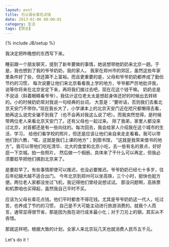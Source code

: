 ```yaml
---
layout: post
title: 为父母长辈花点钱
date: 2013-01-06 00:00:01
category: 生活
tags: [想法]
---
```

{% include JB/setup %}

我决定把昨晚想的东西写下来。 

<!--more-->
睡前跟一个朋友聊天，提到了新年要做的事情，她说想带她奶奶来北京一趟。于是，我也想到了我的爷爷奶奶，我的家人。
我家在郑州市的郊区，虽然这些年家里条件好了些，但还算不上富裕。而且更重要的是，父母和爷爷奶奶都养成了勤俭节约的习惯，
每次说要让他们来北京看看我上学的地方，爷爷都严厉地批评我，说等你将来在北京安定下来，再将我们接过去吧，现在花这个钱干嘛。
奶奶总是不说话（斜着眼睛看爷爷），我估计这位老太太是想趁身体还好的时候出去转转的。小的时候奶奶常对我说一句经典的台词，
大意是：“要听话，否则我们去看北京天安门不带你。”现在我长大了，小学课本上的北京天安门近在咫尺都懒得去看，
她再这么说完全骗不到我了（也不会再对我这么说了吧）。而我突然觉得，是时候带两位老人来看北京天安门了。还有父母也一起过来。
除了我弟，家里人都没来过北京，对首都还是有一些向往的。每次回去，我会给家人介绍我在这个城市的生活、学习，
给他们看学校的照片，但还是应该让他们亲自来走走看看。我可以带他们到六教，“喏，这就是我们上课的地方”；到图书馆，
“这就是我常来借书的地方”。我可以带他们吃吃清华、北大的食堂和北京小吃，去一些有名的景点，好好逛一下京城。拍一些照片，
然后做一个相册。具体来了干什么可以再定，但我必须要趁早把他们搞到北京来了。 

是要趁早了。有些事情即使可以推迟，也没必要推迟。爷爷奶奶已经七十多岁，往后年纪越大越不适合出门。
今年北京到郑州可以坐高铁，三个小时，挺快也挺方便。两位老人家都没坐过飞机，我记得他们曾经说想试试。
那没问题啊，高铁票和机票咱也买得起，虽然我自己平时不买。 

应该为父母长辈花点钱。他们平时都舍不得花钱。尤其是爷爷奶奶这一代人，吃过苦，也养成了节约的习惯，
自己是不大可能主动进行旅游消费的。就我个人而言，通常显得很节省，那是因为我在进行成本最小化；对于刀刃上的钢，其实从不吝惜。 

那就这样吧。根据大致的计划，全家人来北京玩几天也就消费人民币五千元。 

Let's do it！ 
